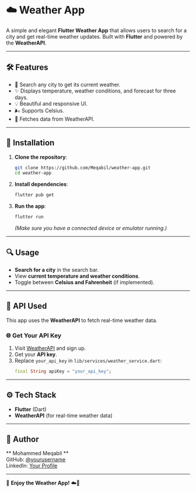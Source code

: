 # ☁️ Weather App

A simple and elegant **Flutter Weather App** that allows users to search for a city and get real-time weather updates. Built with **Flutter** and powered by the **WeatherAPI**.

---

## 🛠️ Features
- 🌇 Search any city to get its current weather.
- ✨ Displays temperature, weather conditions, and forecast for three days.
- 💡 Beautiful and responsive UI.
- 🌬️ Supports Celsius.
- 📑 Fetches data from WeatherAPI.

---

## 🔧 Installation

1. **Clone the repository**:
   ```sh
   git clone https://github.com/Meqabil/weather-app.git
   cd weather-app
   ```

2. **Install dependencies**:
   ```sh
   flutter pub get
   ```

3. **Run the app**:
   ```sh
   flutter run
   ```
   *(Make sure you have a connected device or emulator running.)*

---

## 🔍 Usage
- **Search for a city** in the search bar.
- View **current temperature and weather conditions**.
- Toggle between **Celsius and Fahrenheit** (if implemented).

---

## 💪 API Used
This app uses the **WeatherAPI** to fetch real-time weather data.

### 🌐 Get Your API Key
1. Visit [WeatherAPI](https://www.weatherapi.com/) and sign up.
2. Get your **API key**.
3. Replace `your_api_key` in `lib/services/weather_service.dart`:
   ```dart
   final String apiKey = "your_api_key";
   ```

---

## ⚙️ Tech Stack
- **Flutter** (Dart)
- **WeatherAPI** (for real-time weather data)

---



## 👤 Author
** Mohammed Meqabil **  
GitHub: [@yourusername](https://github.com/Meqabil)  
LinkedIn: [Your Profile](https://www.linkedin.com/in/mohammed-mekabel-98373026a?utm_source=share&utm_campaign=share_via&utm_content=profile&utm_medium=android_app)

---


📲 **Enjoy the Weather App!** ☁️💨